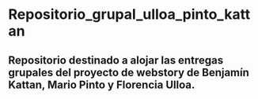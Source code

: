 # Repositorio_grupal_ulloa_pinto_kattan
## Repositorio destinado a alojar las entregas grupales del proyecto de webstory de Benjamín Kattan, Mario Pinto y Florencia Ulloa.